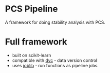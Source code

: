 # PCS Pipeline

A framework for doing stability analysis with PCS.


# Full framework
- built on scikit-learn
- compatible with [dvc](https://dvc.org/) - data version control
- uses [joblib](https://joblib.readthedocs.io/en/latest/) - run functions as pipeline jobs
